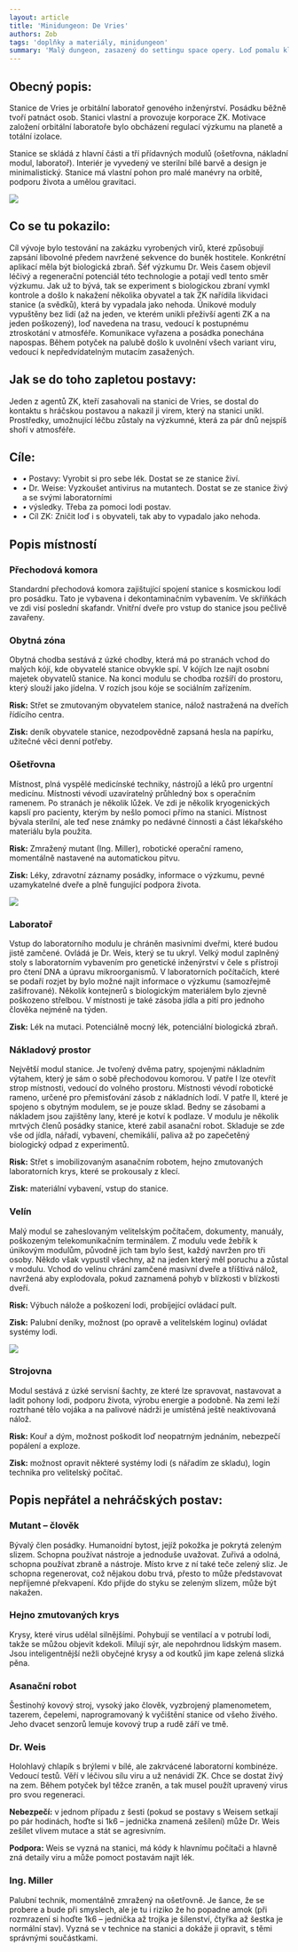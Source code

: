 ```yaml
---
layout: article
title: 'Minidungeon: De Vries'
authors: Zob
tags: 'doplňky a materiály, minidungeon'
summary: 'Malý dungeon, zasazený do settingu space opery. Loď pomalu klesá z oběžné dráhy a už brzy shoří v atmosféře. Na její palubě je lék na nemoc, kterou trpí jedna z postav.'
---
```


## Obecný popis:

Stanice de Vries je orbitální laboratoř genového inženýrství. Posádku běžně tvoří patnáct osob. Stanici vlastní a provozuje korporace ZK. Motivace založení orbitální laboratoře bylo obcházení regulací výzkumu na planetě a totální izolace.

Stanice se skládá z hlavní části a tří přídavných modulů (ošetřovna, nákladní modul, laboratoř). Interiér je vyvedený ve sterilní bílé barvě a design je minimalistický. Stanice má vlastní pohon pro malé manévry na orbitě, podporu života a umělou gravitaci.

![](78274.jpg)

## Co se tu pokazilo:

Cíl vývoje bylo testování na zakázku vyrobených virů, které způsobují zapsání libovolné předem navržené sekvence do buněk hostitele. Konkrétní aplikací měla být biologická zbraň. Šéf výzkumu Dr. Weis časem objevil léčivý a regenerační potenciál této technologie a potají vedl tento směr výzkumu. Jak už to bývá, tak se experiment s biologickou zbraní vymkl kontrole a došlo k nakažení několika obyvatel a tak ZK nařídila likvidaci stanice (a svědků), která by vypadala jako nehoda. Únikové moduly vypuštěny bez lidí (až na jeden, ve kterém unikli přeživší agenti ZK a na jeden poškozený), loď navedena na trasu, vedoucí k postupnému ztroskotání v atmosféře. Komunikace vyřazena a posádka ponechána napospas. Během potyček na palubě došlo k uvolnění všech variant viru, vedoucí k nepředvídatelným mutacím zasažených.

## Jak se do toho zapletou postavy:

Jeden z agentů ZK, kteří zasahovali na stanici de Vries, se dostal do kontaktu s hráčskou postavou a nakazil ji virem, který na stanici unikl. Prostředky, umožnující léčbu zůstaly na výzkumné, která za pár dnů nejspíš shoří v atmosféře.

## Cíle:

- _•_ Postavy: Vyrobit si pro sebe lék. Dostat se ze stanice živí.
- _•_ Dr. Weise: Vyzkoušet antivirus na mutantech. Dostat se ze stanice živý a se svými laboratorními
- _•_ výsledky. Třeba za pomoci lodi postav.
- _•_ Cíl ZK: Zničit loď i s obyvateli, tak aby to vypadalo jako nehoda.

## Popis místností

### Přechodová komora

Standardní přechodová komora zajištující spojení stanice s kosmickou lodí pro posádku. Tato je vybavena i dekontaminačním vybavením. Ve skříňkách ve zdi visí poslední skafandr. Vnitřní dveře pro vstup do stanice jsou pečlivě zavařeny.

### Obytná zóna

Obytná chodba sestává z úzké chodby, která má po stranách vchod do malých kójí, kde obyvatelé stanice obvykle spí. V kójích lze najít osobní majetek obyvatelů stanice. Na konci modulu se chodba rozšíří do prostoru, který slouží jako jídelna. V rozích jsou kóje se sociálním zařízením.

__Risk:__ Střet se zmutovaným obyvatelem stanice, nálož nastražená na dveřích řídícího centra.

__Zisk:__ deník obyvatele stanice, nezodpovědně zapsaná hesla na papírku, užitečné věci denní potřeby.

### Ošetřovna

Místnost, plná vyspělé medicínské techniky, nástrojů a léků pro urgentní medicínu. Místnosti vévodí uzavíratelný průhledný box s operačním ramenem. Po stranách je několik lůžek. Ve zdi je několik kryogenických kapslí pro pacienty, kterým by nešlo pomoci přímo na stanici. Místnost bývala sterilní, ale teď nese známky po nedávné činnosti a část lékařského materiálu byla použita.

__Risk:__ Zmražený mutant (Ing. Miller), robotické operační rameno, momentálně nastavené na automatickou pitvu.

__Zisk:__ Léky, zdravotní záznamy posádky, informace o výzkumu, pevné uzamykatelné dveře a plně fungující podpora života.

![](iss-1030777-960-720-opt.jpg)

### Laboratoř

Vstup do laboratorního modulu je chráněn masivními dveřmi, které budou jistě zamčené. Ovládá je Dr. Weis, který se tu ukryl. Velký modul zaplněný stoly s laboratorním vybavením pro genetické inženýrství v čele s přístroji pro čtení DNA a úpravu mikroorganismů. V laboratorních počítačích, které se podaří rozjet by bylo možné najít informace o výzkumu (samozřejmě zašifrované). Několik kontejnerů s biologickým materiálem bylo zjevně poškozeno střelbou. V místnosti je také zásoba jídla a pití pro jednoho člověka nejméně na týden.

__Zisk:__ Lék na mutaci. Potenciálně mocný lék, potenciální biologická zbraň.

### Nákladový prostor

Největší modul stanice. Je tvořený dvěma patry, spojenými nákladním výtahem, který je sám o sobě přechodovou komorou. V patře I lze otevřít strop místnosti, vedoucí do volného prostoru. Místnosti vévodí robotické rameno, určené pro přemisťování zásob z nákladních lodí. V patře II, které je spojeno s obytným modulem, se je pouze sklad. Bedny se zásobami a nákladem jsou zajištěny lany, které je kotví k podlaze. V modulu je několik mrtvých členů posádky stanice, které zabil asanační robot. Skladuje se zde vše od jídla, nářadí, vybavení, chemikálií, paliva až po zapečetěný biologický odpad z experimentů.

__Risk:__ Střet s imobilizovaným asanačním robotem, hejno zmutovaných laboratorních krys, které se prokousaly z klecí.

__Zisk:__ materiální vybavení, vstup do stanice.

### Velín

Malý modul se zaheslovaným velitelským počítačem, dokumenty, manuály, poškozeným telekomunikačním terminálem. Z modulu vede žebřík k únikovým modulům, původně jich tam bylo šest, každý navržen pro tři osoby. Někdo však vypustil všechny, až na jeden který měl poruchu a zůstal v modulu. Vchod do velínu chrání zamčené masivní dveře a tříštivá nálož, navržená aby explodovala, pokud zaznamená pohyb v blízkosti v blízkosti dveří.

__Risk:__ Výbuch nálože a poškození lodi, probíjející ovládací pult.

__Zisk:__ Palubní deníky, možnost (po opravě a velitelském loginu) ovládat systémy lodi.

![](satellite-1030779-960-opt.jpg)

### Strojovna

Modul sestává z úzké servisní šachty, ze které lze spravovat, nastavovat a ladit pohony lodi, podporu života, výrobu energie a podobně. Na zemi leží roztrhané tělo vojáka a na palivové nádrži je umístěná ještě neaktivovaná nálož.

__Risk:__ Kouř a dým, možnost poškodit loď neopatrným jednáním, nebezpečí popálení a exploze.

__Zisk:__ možnost opravit některé systémy lodi (s nářadím ze skladu), login technika pro velitelský počítač.

## Popis nepřátel a nehráčských postav:

### Mutant – člověk

Bývalý člen posádky. Humanoidní bytost, jejíž pokožka je pokrytá zeleným slizem. Schopna používat nástroje a jednoduše uvažovat. Zuřivá a odolná, schopna používat zbraně a nástroje. Místo krve z ní také teče zelený sliz. Je schopna regenerovat, což nějakou dobu trvá, přesto to může představovat nepříjemné překvapení. Kdo přijde do styku se zeleným slizem, může být nakažen.

### Hejno zmutovaných krys

Krysy, které virus udělal silnějšími. Pohybují se ventilací a v potrubí lodi, takže se můžou objevit kdekoli. Milují sýr, ale nepohrdnou lidským masem. Jsou inteligentnější nežli obyčejné krysy a od koutků jim kape zelená slizká pěna.

### Asanační robot

Šestinohý kovový stroj, vysoký jako člověk, vyzbrojený plamenometem, tazerem, čepelemi, naprogramovaný k vyčištění stanice od všeho živého. Jeho dvacet senzorů lemuje kovový trup a rudě září ve tmě.

### Dr. Weis

Holohlavý chlapík s brýlemi v bílé, ale zakrvácené laboratorní kombinéze. Vedoucí testů. Věří v léčivou sílu viru a už nenávidí ZK. Chce se dostat živý na zem. Během potyček byl těžce zraněn, a tak musel použít upravený virus pro svou regeneraci.

__Nebezpečí:__ v jednom případu z šesti (pokud se postavy s Weisem setkají po pár hodinách, hoďte si 1k6 – jednička znamená zešílení) může Dr. Weis zešílet vlivem mutace a stát se agresivním.

__Podpora:__ Weis se vyzná na stanici, má kódy k hlavnímu počítači a hlavně zná detaily viru a může pomoct postavám najít lék.

### Ing. Miller

Palubní technik, momentálně zmražený na ošetřovně. Je šance, že se probere a bude při smyslech, ale je tu i riziko že ho popadne amok (při rozmrazení si hoďte 1k6 – jednička až trojka je šílenství, čtyřka až šestka je normální stav). Vyzná se v technice na stanici a dokáže ji opravit, s těmi správnými součástkami.
